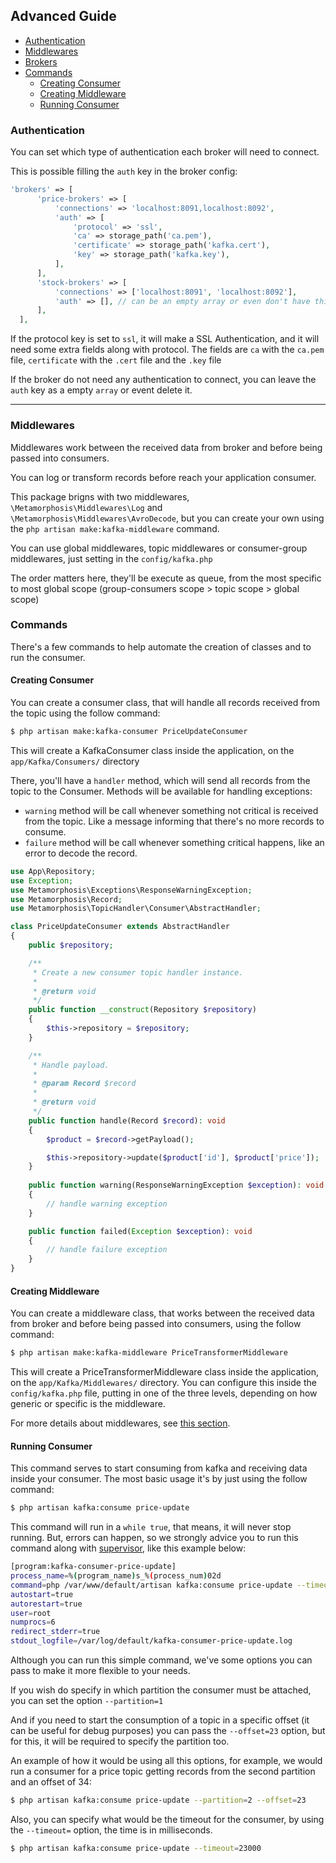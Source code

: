 ## Advanced Guide

- [Authentication](#authentication)
- [Middlewares](#middlewares)
- [Brokers](#brokers)
- [Commands](#commands)
   - [Creating Consumer](#commands-consumer)
   - [Creating Middleware](#commands-middleware)
   - [Running Consumer](#commands-running-consumer)

<a name="authentication"></a>
### Authentication
You can set which type of authentication each broker will need to connect.

This is possible filling the `auth` key in the broker config:

``` php
'brokers' => [
      'price-brokers' => [
          'connections' => 'localhost:8091,localhost:8092',
          'auth' => [
              'protocol' => 'ssl',
              'ca' => storage_path('ca.pem'),
              'certificate' => storage_path('kafka.cert'),
              'key' => storage_path('kafka.key'),
          ],
      ],
      'stock-brokers' => [
          'connections' => ['localhost:8091', 'localhost:8092'],
          'auth' => [], // can be an empty array or even don't have this key in the broker config
      ],
  ],
``` 

If the protocol key is set to `ssl`, it will make a SSL Authentication, and it will need some extra fields along with protocol.
The fields are `ca` with the `ca.pem` file, `certificate` with the `.cert` file and the `.key` file

If the broker do not need any authentication to connect, you can leave the `auth` key as a empty `array` or event delete it.

---

<a name="middlewares"></a>
### Middlewares
   Middlewares work between the received data from broker and before being passed into consumers.
   
   You can log or transform records before reach your application consumer.
   
   This package brigns with two middlewares, `\Metamorphosis\Middlewares\Log` and `\Metamorphosis\Middlewares\AvroDecode`, but you can create your own
   using the `php artisan make:kafka-middleware` command.
   
   You can use global middlewares, topic middlewares or consumer-group middlewares, just setting in the `config/kafka.php`
   
   The order matters here, they'll be execute as queue, from the most specific to most global scope (group-consumers scope > topic scope > global scope)


<a name="commands"></a>
### Commands
There's a few commands to help automate the creation of classes and to run the consumer.

<a name="commands-consumer"></a>
#### Creating Consumer
You can create a consumer class, that will handle all records received from the topic using the follow command:
```bash
$ php artisan make:kafka-consumer PriceUpdateConsumer
```
This will create a KafkaConsumer class inside the application, on the `app/Kafka/Consumers/` directory

There, you'll have a `handler` method, which will send all records from the topic to the Consumer.
Methods will be available for handling exceptions:
 - `warning` method will be call whenever something not critical is received from the topic.
    Like a message informing that there's no more records to consume.
 - `failure` method will be call whenever something critical happens, like an error to decode the record.

```php
use App\Repository;
use Exception;
use Metamorphosis\Exceptions\ResponseWarningException;
use Metamorphosis\Record;
use Metamorphosis\TopicHandler\Consumer\AbstractHandler;

class PriceUpdateConsumer extends AbstractHandler
{
    public $repository;

    /**
     * Create a new consumer topic handler instance.
     *
     * @return void
     */
    public function __construct(Repository $repository)
    {
        $this->repository = $repository;
    }

    /**
     * Handle payload.
     *
     * @param Record $record
     *
     * @return void
     */
    public function handle(Record $record): void
    {
        $product = $record->getPayload();

        $this->repository->update($product['id'], $product['price']);
    }
    
    public function warning(ResponseWarningException $exception): void
    {
        // handle warning exception
    }

    public function failed(Exception $exception): void
    {
        // handle failure exception
    }
}
```


<a name="commands-middleware"></a>
#### Creating Middleware
You can create a middleware class, that works between the received data from broker and before being passed into consumers, using the follow command:

```bash
$ php artisan make:kafka-middleware PriceTransformerMiddleware
```

This will create a PriceTransformerMiddleware class inside the application, on the `app/Kafka/Middlewares/` directory.
You can configure this inside the `config/kafka.php` file, putting in one of the three levels, depending on how generic or specific is the middleware.

For more details about middlewares, see [this section](#middlewares).

<a name="commands-running-consumer"></a>
#### Running Consumer
This command serves to start consuming from kafka and receiving data inside your consumer.
The most basic usage it's by just using the follow command:  

```bash
$ php artisan kafka:consume price-update
```

This command will run in a `while true`, that means, it will never stop running.
But, errors can happen, so we strongly advice you to run this command along with [supervisor](http://supervisord.org/running.html),
like this example below:
```bash
[program:kafka-consumer-price-update]
process_name=%(program_name)s_%(process_num)02d
command=php /var/www/default/artisan kafka:consume price-update --timeout=-1
autostart=true
autorestart=true
user=root
numprocs=6
redirect_stderr=true
stdout_logfile=/var/log/default/kafka-consumer-price-update.log
```

Although you can run this simple command, we've some options you can pass to make it more flexible to your needs.

If you wish do specify in which partition the consumer must be attached, you can set the option `--partition=1`

And if you need to start the consumption of a topic in a specific offset (it can be useful for debug purposes)
you can pass the `--offset=23` option, but for this, it will be required to specify the partition too.

An example of how it would be using all this options, for example, we would run a consumer for a price topic
getting records from the second partition and an offset of 34:

```bash
$ php artisan kafka:consume price-update --partition=2 --offset=23
```

Also, you can specify what would be the timeout for the consumer, by using the `--timeout=` option, the time is in milliseconds.
```bash
$ php artisan kafka:consume price-update --timeout=23000
```

